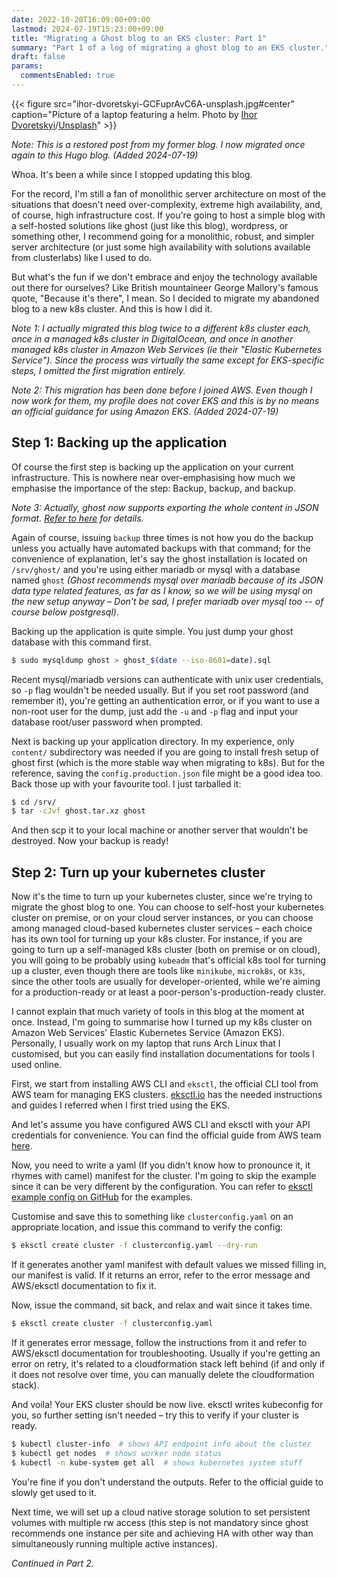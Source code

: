 ```yaml
---
date: 2022-10-20T16:09:00+09:00
lastmod: 2024-07-19T15:23:00+09:00
title: "Migrating a Ghost blog to an EKS cluster: Part 1"
summary: "Part 1 of a log of migrating a ghost blog to an EKS cluster."
draft: false
params:
  commentsEnabled: true
---
```

{{< figure src="ihor-dvoretskyi-GCFuprAvC6A-unsplash.jpg#center" caption="Picture of a laptop featuring a helm. Photo by [Ihor Dvoretskyi](https://unsplash.com/@ihor_dvoretskyi)/[Unsplash](https://unsplash.com)" >}}

_Note: This is a restored post from my former blog. I now migrated once again to this Hugo blog. (Added 2024-07-19)_

Whoa. It's been a while since I stopped updating this blog.

For the record, I'm still a fan of monolithic server architecture on most of the situations that doesn't need over-complexity, extreme high availability, and, of course, high infrastructure cost. If you're going to host a simple blog with a self-hosted solutions like ghost (just like this blog), wordpress, or something other, I recommend going for a monolithic, robust, and simpler server architecture (or just some high availability with solutions available from clusterlabs) like I used to do.

But what's the fun if we don't embrace and enjoy the technology available out there for ourselves? Like British mountaineer George Mallory's famous quote, "Because it's there", I mean. So I decided to migrate my abandoned blog to a new k8s cluster. And this is how I did it.

_Note 1: I actually migrated this blog twice to a different k8s cluster each, once in a managed k8s cluster in DigitalOcean, and once in another managed k8s cluster in Amazon Web Services (ie their "Elastic Kubernetes Service"). Since the process was virtually the same except for EKS-specific steps, I omitted the first migration entirely._

_Note 2: This migration has been done before I joined AWS. Even though I now work for them, my profile does not cover EKS and this is by no means an official guidance for using Amazon EKS. (Added 2024-07-19)_

## Step 1: Backing up the application

Of course the first step is backing up the application on your current infrastructure. This is nowhere near over-emphasising how much we emphasise the importance of the step: Backup, backup, and backup.

_Note 3: Actually, ghost now supports exporting the whole content in JSON format. [Refer to here](https://ghost.org/docs/migration/ghost/) for details._

Again of course, issuing `backup` three times is not how you do the backup unless you actually have automated backups with that command; for the convenience of explanation, let's say the ghost installation is located on `/srv/ghost/` and you're using either mariadb or mysql with a database named `ghost` _(Ghost recommends mysql over mariadb because of its JSON data type related features, as far as I know, so we will be using mysql on the new setup anyway – Don't be sad, I prefer mariadb over mysql too -- of course below postgresql)_.

Backing up the application is quite simple. You just dump your ghost database with this command first.

```bash {linenos=false}
$ sudo mysqldump ghost > ghost_$(date --iso-8601=date).sql
```

Recent mysql/mariadb versions can authenticate with unix user credentials, so `-p` flag wouldn't be needed usually. But if you set root password (and remember it), you're getting an authentication error, or if you want to use a non-root user for the dump, just add the `-u` and `-p` flag and input your database root/user password when prompted.

Next is backing up your application directory. In my experience, only `content/` subdirectory was needed if you are going to install fresh setup of ghost first (which is the more stable way when migrating to k8s). But for the reference, saving the `config.production.json` file might be a good idea too. Back those up with your favourite tool. I just tarballed it:

```bash {linenos=false}
$ cd /srv/
$ tar -cJvf ghost.tar.xz ghost
```

And then scp it to your local machine or another server that wouldn't be destroyed. Now your backup is ready!

## Step 2: Turn up your kubernetes cluster

Now it's the time to turn up your kubernetes cluster, since we're trying to migrate the ghost blog to one. You can choose to self-host your kubernetes cluster on premise, or on your cloud server instances, or you can choose among managed cloud-based kubernetes cluster services – each choice has its own tool for turning up your k8s cluster. For instance, if you are going to turn up a self-managed k8s cluster (both on premise or on cloud), you will going to be probably using `kubeadm` that's official k8s tool for turning up a cluster, even though there are tools like `minikube`, `microk8s`, or `k3s`, since the other tools are usually for developer-oriented, while we're aiming for a production-ready or at least a poor-person's-production-ready cluster.

I cannot explain that much variety of tools in this blog at the moment at once. Instead, I'm going to summarise how I turned up my k8s cluster on Amazon Web Services' Elastic Kubernetes Service (Amazon EKS). Personally, I usually work on my laptop that runs Arch Linux that I customised, but you can easily find installation documentations for tools I used online.

First, we start from installing AWS CLI and `eksctl`, the official CLI tool from AWS team for managing EKS clusters. [eksctl.io](https://eksctl.io) has the needed instructions and guides I referred when I first tried using the EKS.

And let's assume you have configured AWS CLI and eksctl with your API credentials for convenience. You can find the official guide from AWS team [here](https://docs.aws.amazon.com/cli/latest/userguide/cli-chap-configure.html).

Now, you need to write a yaml (If you didn't know how to pronounce it, it rhymes with camel) manifest for the cluster. I'm going to skip the example since it can be very different by the configuration. You can refer to [eksctl example config on GitHub](https://github.com/eksctl-io/eksctl/tree/main/examples) for the examples.

Customise and save this to something like `clusterconfig.yaml` on an appropriate location, and issue this command to verify the config:

```bash {linenos=false}
$ eksctl create cluster -f clusterconfig.yaml --dry-run
```

If it generates another yaml manifest with default values we missed filling in, our manifest is valid. If it returns an error, refer to the error message and AWS/eksctl documentation to fix it.

Now, issue the command, sit back, and relax and wait since it takes time.

```bash {linenos=false}
$ eksctl create cluster -f clusterconfig.yaml
```

If it generates error message, follow the instructions from it and refer to AWS/eksctl documentation for troubleshooting. Usually if you're getting an error on retry, it's related to a cloudformation stack left behind (if and only if it does not resolve over time, you can manually delete the cloudformation stack).

And voila! Your EKS cluster should be now live. eksctl writes kubeconfig for you, so further setting isn't needed – try this to verify if your cluster is ready.

```bash {linenos=false}
$ kubectl cluster-info  # shows API endpoint info about the cluster
$ kubectl get nodes  # shows worker node status
$ kubectl -n kube-system get all  # shows kubernetes system stuff
```

You're fine if you don't understand the outputs. Refer to the official guide to slowly get used to it.

Next time, we will set up a cloud native storage solution to set persistent volumes with multiple rw access (this step is not mandatory since ghost recommends one instance per site and achieving HA with other way than simultaneously running multiple active instances).

_Continued in Part 2._
